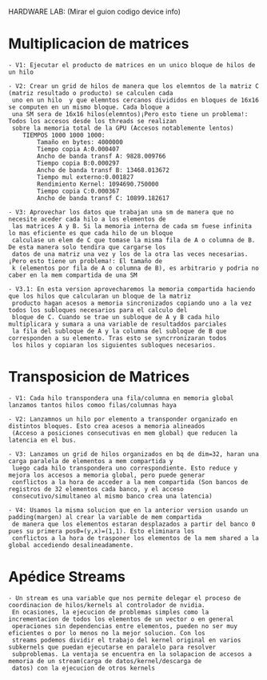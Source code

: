 HARDWARE LAB:
(Mirar el guion codigo device info)    

# Multiplicacion de matrices

    - V1: Ejecutar el producto de matrices en un unico bloque de hilos de un hilo

    - V2: Crear un grid de hilos de manera que los elemntos de la matriz C (matriz resultado o producto) se calculen cada
     uno en un hilo  y que elemntos cercanos divididos en bloques de 16x16 se computen en un mismo bloque. Cada bloque a 
     una SM sera de 16x16 hilos(elemntos)¡Pero esto tiene un problema!: Todos los accesos desde los threads se realizan 
     sobre la memoria total de la GPU (Accesos notablemente lentos)
        TIEMPOS 1000 1000 1000:
            Tamaño en bytes: 4000000 
            Tiempo copia A:0.000407 
            Ancho de banda transf A: 9828.009766
            Tiempo copia B:0.000297 
            Ancho de banda transf B: 13468.013672
            Tiempo mul externo:0.001827 
            Rendimiento Kernel: 1094690.750000
            Tiempo copia C:0.000367 
            Ancho de banda transf C: 10899.182617

    - V3: Aprovechar los datos que trabajan una sm de manera que no necesite aceder cada hilo a los elementos de 
     las matrices A y B. Si la memoria interna de cada sm fuese infinita lo mas eficiente es que cada hilo de un bloque
     calculase un elem de C que tomase la misma fila de A o columna de B. De esta manera solo tendira que cargarse los 
     datos de una matriz una vez y los de la otra las veces necesarias. ¡Pero esto tiene un problema!: El tamaño de 
     k (elementos por fila de A o columna de B), es arbitrario y podria no caber en la mem compartida de una SM

    - V3.1: En esta version aprovecharemos la memoria compartida haciendo que los hilos que calcularan un bloque de la matriz
     producto hagan acesos a memoria sincronizados copiando uno a la vez todos los subloques necesarios para el calculo del
     bloque de C. Cuando se trae un subloque de A y B cada hilo multiplicara y sumara a una variable de resultaddos parciales
     la fila del subloque de A y la columna del subloque de B que corresponden a su elemento. Tras esto se syncrronizaran todos
     los hilos y copiaran los siguientes subloques necesarios.

# Transposicion de Matrices
    - V1: Cada hilo transpondera una fila/columna en memoria global lanzamos tantos hilos comoo filas/columnas haya
  
    - V2: Lanzamnos un hilo por elemento a transponder organizado en distintos bloques. Esto crea acesos a memoria alineados 
     (Acceso a posiciones consecutivas en mem global) que reducen la latencia en el bus.

    - V3: Lanzamos un grid de hilos organizados en bq de dim=32, haran una carga paralela de elementos a mem compartida y
     luego cada hilo transpondera uno correspondiente. Esto reduce y mejora los accesos a memoria global, pero puede generar
     conflictos a la hora de acceder a la mem compartida (Son bancos de registros de 32 elementos cada banco, y el acceso
     consecutivo/simultaneo al mismo banco crea una latencia)

    - V4: Usamos la misma solucion que en la anterior version usando un padding(margen) al crear la variable de mem compartida
     de manera que los elementos estaran desplazados a partir del banco 0 pues su primera pos0=(y,x)=(1,1). Esto eliminara los
     conflictos a la hora de trasponer los elementos de la mem shared a la global accediendo desalineadamente.

# Apédice Streams
    - Un stream es una variable que nos permite delegar el proceso de coordinacion de hilos/kernels al controlador de nvidia.
     En ocasiones, la ejecucion de problemas simples como la incrementacion de todos los elementos de un vector o en general
     operaciones sin dependencias entre elementos, pueden no ser muy eficientes o por lo menos no la mejor solucion. Con los 
     streams podemos dividir el trabajo del kernel original en varios subkernels que puedan ejecutarse en paralelo para resolver 
     subproblemas. La ventaja se encuentra en la solapacion de accesos a memoria de un stream(carga de datos/kernel/descarga de 
     datos) con la ejecucion de otros kernels 